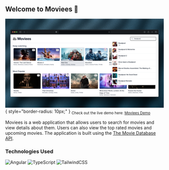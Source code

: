 ## Welcome to **Moviees** :wave:

![Moviees Logo](./public/readme-header-img.png){ style="border-radius: 10px;" }
<sub>Check out the live demo here: [Moviees Demo](https://moviees.oussamaati.dev/)</sub>

Moviees is a web application that allows users to search for movies and view details about them. Users can also view the top rated movies and upcoming movies. The application is built using the [The Movie Database API](https://www.themoviedb.org/documentation/api).

### Technologies Used

![Angular](https://img.shields.io/badge/angular-%23DD0031.svg?style=for-the-badge&logo=angular&logoColor=white) ![TypeScript](https://img.shields.io/badge/typescript-%23007ACC.svg?style=for-the-badge&logo=typescript&logoColor=white) ![TailwindCSS](https://img.shields.io/badge/tailwindcss-%2338B2AC.svg?style=for-the-badge&logo=tailwind-css&logoColor=white)

